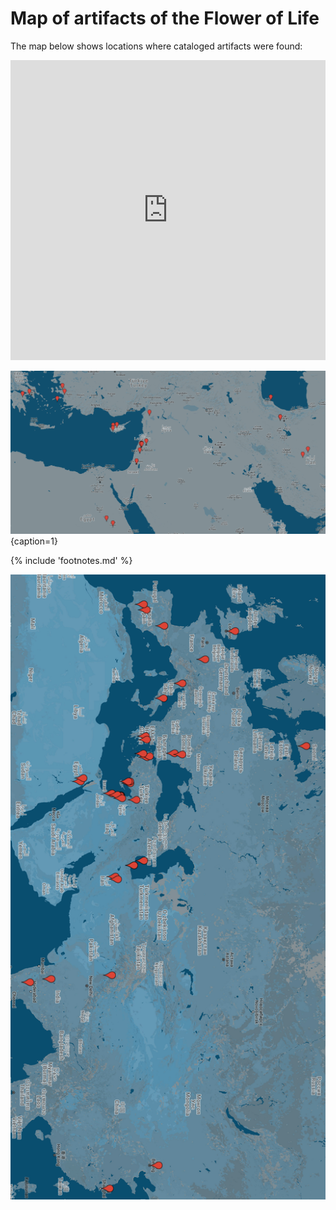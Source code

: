 # Map of artifacts of the Flower of Life

The map below<!-- cite author="Marko Manninen" title="Google Maps of the Flower of Life items" date="" location="" type="website" href="https://goo.gl/bJFB2e" --> shows locations where cataloged artifacts were found:

<div class="googlemaps">
	<iframe style="width:100%" height="480" frameborder="0" scrolling="no" marginheight="0" marginwidth="0" src="https://mapsengine.google.com/map/u/0/embed?mid=zbWecF_iw3HU.kwdoxVUPtuAo"></iframe>
</div>

<!-- pagewrapper -->

![Mediterranean and Near East map of the FOL items](./media/map2.jpg){caption=1}

<!-- endpagewrapper -->

{% include 'footnotes.md' %}

<!-- pagewrapper -->

![World map of the FOL items](./media/map.jpg)

<!-- endpagewrapper -->
